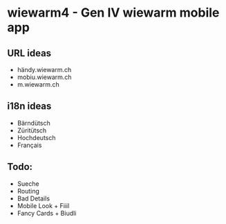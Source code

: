# wiewarm4 - Gen IV wiewarm mobile app

## URL ideas

 * händy.wiewarm.ch
 * mobiu.wiewarm.ch
 * m.wiewarm.ch

## i18n ideas

 * Bärndütsch
 * Züritütsch
 * Hochdeutsch
 * Français

## Todo:

 * Sueche
 * Routing 
 * Bad Details
 * Mobile Look + Fiiil
 * Fancy Cards + Biudli
